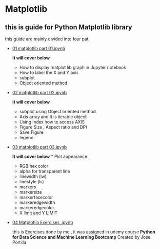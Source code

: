 # Matplotlib

## this is guide for Python Matplotlib library 

this guide are mainly divided into four pat 

* [01 matplotlib part 01.ipynb](https://github.com/sujitdhamale/Matplotlib/blob/master/01%20matplotlib%20part%2001.ipynb)
  
  __It will cover below__
    * How to display matplot lib graph in Jupyter notebook 
	 * How to label the X and Y axis
  	* subplot
	 * Object oriented method
  
* [02 matplotlib part 02.ipynb](https://github.com/sujitdhamale/Matplotlib/blob/master/02%20matplotlib%20part%2002.ipynb)
  
  __It will cover below__
    * subplot using Object oriented method
    * Axis  array and it is iterable object 
    * Using Index how to access AXIS
    * Figure Size , Aspect ratio and DPI
    * Save Figure
    * legend
    
* [03 matplotlib part 03.ipynb](https://github.com/sujitdhamale/Matplotlib/blob/master/03%20matplotlib%20part%2003.ipynb)

  __It will cover below__
      * Plot appearance
    * RGB hex color
    * alpha for transparent line
    * linewidth (lw)
    * linestyle (ls)
    * markers
    * markersize
    * markerfacecolor
    * markeredgewidth
    * markeredgecolor
    * X limit and Y LIMIT
    
 * [04 Matplotlib Exercises .ipynb](https://github.com/sujitdhamale/Matplotlib/blob/master/04%20Matplotlib%20Exercises%20.ipynb)
 
    this is Exercises done by me , it was assigned in udemy course __Python for Data Science and Machine Learning Bootcamp__ Created by Jose Portilla 
    
